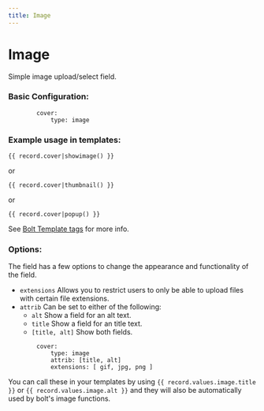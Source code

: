 ```yaml
---
title: Image
---
```

Image
=========

Simple image upload/select field.

### Basic Configuration:

```
        cover:
            type: image
```

### Example usage in templates:

```
{{ record.cover|showimage() }}
```
or
```
{{ record.cover|thumbnail() }}
```
or
```
{{ record.cover|popup() }}
```
See [Bolt Template tags](../templates/templatetags) for more info.

### Options:

The field has a few options to change the appearance and functionality of the
field.

* `extensions` Allows you to restrict users to only be able to upload files with
  certain file extensions.
* `attrib` Can be set to either of the following:
  * `alt` Show a field for an alt text.
  * `title` Show a field for an title text.
  * `[title, alt]` Show both fields.

```
        cover:
            type: image
            attrib: [title, alt]
            extensions: [ gif, jpg, png ]
```

You can call these in your templates by using `{{ record.values.image.title }}`
or `{{ record.values.image.alt }}` and they will also be automatically used by
bolt's image functions.

